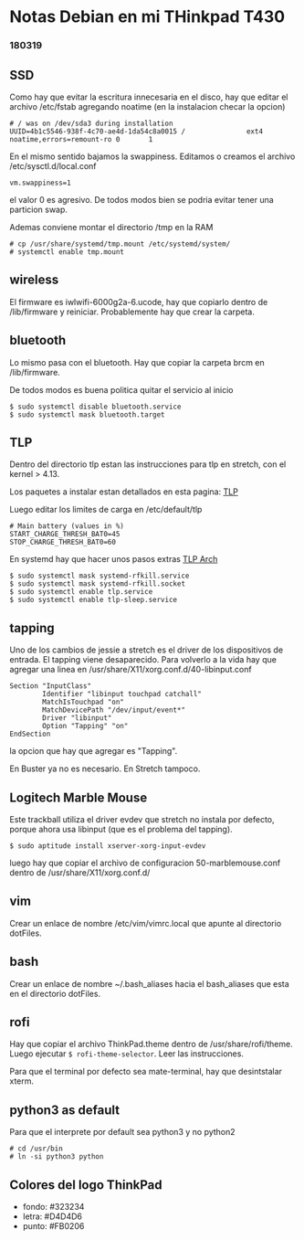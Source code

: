 # Notas Debian en mi THinkpad T430
### 180319

## SSD

Como hay que evitar la escritura innecesaria en el disco, hay que editar
el archivo /etc/fstab agregando noatime (en la instalacion checar la opcion)
```
# / was on /dev/sda3 during installation
UUID=4b1c5546-938f-4c70-ae4d-1da54c8a0015 /               ext4    noatime,errors=remount-ro 0       1
```

En el mismo sentido bajamos la swappiness. Editamos o creamos el archivo /etc/sysctl.d/local.conf
```
vm.swappiness=1
```
el valor 0 es agresivo. De todos modos bien se podria evitar tener una particion swap.

Ademas conviene montar el directorio /tmp en la RAM
```
# cp /usr/share/systemd/tmp.mount /etc/systemd/system/
# systemctl enable tmp.mount
```

## wireless

El firmware es iwlwifi-6000g2a-6.ucode, hay que copiarlo dentro de /lib/firmware y reiniciar.
Probablemente hay que crear la carpeta.

## bluetooth

Lo mismo pasa con el bluetooth. Hay que copiar la carpeta brcm en /lib/firmware.

De todos modos es buena politica quitar el servicio al inicio
```
$ sudo systemctl disable bluetooth.service
$ sudo systemctl mask bluetooth.target
```

## TLP

Dentro del directorio tlp estan las instrucciones para tlp en stretch, con
el kernel > 4.13.

Los paquetes a instalar estan detallados en esta pagina:
[TLP](http://linrunner.de/en/tlp/docs/tlp-linux-advanced-power-management.html)

Luego editar los limites de carga en /etc/default/tlp
```
# Main battery (values in %)
START_CHARGE_THRESH_BAT0=45
STOP_CHARGE_THRESH_BAT0=60
```

En systemd hay que hacer unos pasos extras
[TLP Arch](https://wiki.archlinux.org/index.php/TLP)
```
$ sudo systemctl mask systemd-rfkill.service
$ sudo systemctl mask systemd-rfkill.socket
$ sudo systemctl enable tlp.service
$ sudo systemctl enable tlp-sleep.service
```

## tapping

Uno de los cambios de jessie a stretch es el driver de los dispositivos de
entrada. El tapping viene desaparecido. Para volverlo a la vida hay que agregar
una linea en /usr/share/X11/xorg.conf.d/40-libinput.conf
```
Section "InputClass"
        Identifier "libinput touchpad catchall"
        MatchIsTouchpad "on"
        MatchDevicePath "/dev/input/event*"
        Driver "libinput"
        Option "Tapping" "on"
EndSection
```
la opcion que hay que agregar es "Tapping".

En Buster ya no es necesario. En Stretch tampoco.

## Logitech Marble Mouse

Este trackball utiliza el driver evdev que stretch no instala por defecto,
porque ahora usa libinput (que es el problema del tapping).
```
$ sudo aptitude install xserver-xorg-input-evdev
```
luego hay que copiar el archivo de configuracion 50-marblemouse.conf dentro
de /usr/share/X11/xorg.conf.d/

## vim

Crear un enlace de nombre /etc/vim/vimrc.local que apunte al directorio dotFiles.

## bash

Crear un enlace de nombre ~/.bash_aliases hacia el bash_aliases que esta en
el directorio dotFiles.

## rofi

Hay que copiar el archivo ThinkPad.theme dentro de /usr/share/rofi/theme. Luego
ejecutar `$ rofi-theme-selector`. Leer las instrucciones.

Para que el terminal por defecto sea mate-terminal, hay que desintstalar xterm.

## python3 as default

Para que el interprete por default sea python3 y no python2
```
# cd /usr/bin
# ln -si python3 python
```

## Colores del logo ThinkPad

* fondo: #323234
* letra: #D4D4D6
* punto: #FB0206
